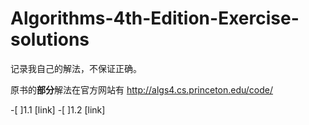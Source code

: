 # Algorithms-4th-Edition-Exercise-solutions
记录我自己的解法，不保证正确。

原书的**部分**解法在官方网站有
http://algs4.cs.princeton.edu/code/

-[ ]1.1 [link]
-[ ]1.2 [link]
